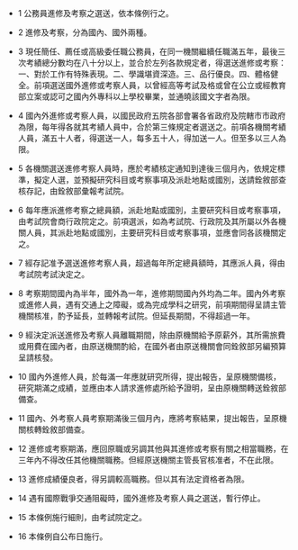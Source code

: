 * 1 公務員進修及考察之選送，依本條例行之。

* 2 進修及考察，分為國內、國外兩種。

* 3 現任簡任、薦任或高級委任職公務員，在同一機關繼續任職滿五年，最後三次考績總分數均在八十分以上，並合於左列各款規定者，得選送進修或考察：一、對於工作有特殊表現。二、學識堪資深造。三、品行優良。四、體格健全。前項選送國外進修或考察人員，以曾經高等考試及格或曾在公立或經教育部立案或認可之國內外專科以上學校畢業，並通曉該國文字者為限。

* 4 國內外進修或考察人員，以國民政府五院各部會署各省政府及院轄市市政府為限，每年得各就其考績人員中，合於第三條規定者選送之。前項各機關考績人員，滿五十人者，得選送一人，每多五十人，得加送一人。但至多以三人為限。

* 5 各機關選送進修考察人員時，應於考績核定通知到達後三個月內，依規定標準，擬定人選，並預擬研究科目或考察事項及派赴地點或國別，送請銓敘部查核存記，由銓敘部彙報考試院。

* 6 每年應派進修考察之總員額，派赴地點或國別，主要研究科目或考察事項，由考試院會商行政院定之。前項選派，如為考試院、行政院及其所屬以外各機關人員，其派赴地點或國別，主要研究科目或考察事項，並應會同各該機關定之。

* 7 經存記准予選送進修考察人員，超過每年所定總員額時，其應派人員，得由考試院考試決定之。

* 8 考察期間國內為半年，國外為一年，進修期間國內外均為二年。國內外考察或進修人員，遇有交通上之障礙，或為完成學科之研究，前項期間得呈請主管機關核准，酌予延長，並轉報考試院。但延長期間，不得超過一年。

* 9 經決定派送進修及考察人員離職期間，除由原機關給予原薪外，其所需旅費或用費在國內者，由原送機關酌給，在國外者由原送機關會同銓敘部另編預算呈請核發。

* 10 國內外進修人員，於每滿一年應就研究所得，提出報告，呈原機關備核，研究期滿之成績，並應由本人請求進修處所給予證明，呈由原機關轉送銓敘部備查。

* 11 國內、外考察人員考察期滿後三個月內，應將考察結果，提出報告，呈原機關核轉銓敘部備查。

* 12 進修或考察期滿，應回原職或另調其他與其進修或考察有關之相當職務，在三年內不得改任其他機關職務。但經原送機關主管長官核准者，不在此限。

* 13 進修成績優良者，得另調較高職務。但以其有法定資格者為限。

* 14 遇有國際戰爭交通阻礙時，國外進修及考察人員之選送，暫行停止。

* 15 本條例施行細則，由考試院定之。

* 16 本條例自公布日施行。

